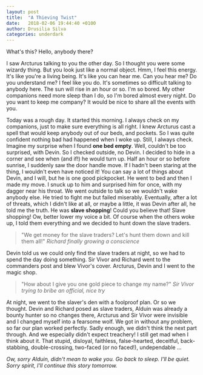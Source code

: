```yaml
---
layout: post
title:  "A Thieving Twist"
date:   2018-02-06 19:44:40 +0100
author: Drusilia Silva
categories: underdark
---
```

What's this? Hello, anybody there? 

I saw Arcturus talking to you the other day. So I thought you were some wizardy thing. But you look just like a normal object. Hmm, I feel this energy. It's like you're a living being. It's like you can hear me. Can you hear me? Do you understand me? I feel like you do. It's sometimes so difficult talking to anybody here. The sun will rise in an hour or so. I'm so bored. My other companions need more sleep than I do, so I'm bored almost every night. Do you want to keep me company? It would be nice to share all the events with you. 

Today was a rough day. It started this morning. I always check on my companions, just to make sure everything is all right. I knew Arcturus cast a spell that would keep anybody out of our beds, and pockets. So I was quite confident nothing bad had happened when I woke up. Still, I always check. Imagine my surprise when I found __one bed empty__. Well, couldn't be too surprised, with Devin. So I checked outside, no Devin. I decided to hide in a corner and see when (and if!) he would turn up. Half an hour or so before sunrise, I suddenly saw the door handle move. If I hadn't been staring at the thing, I wouldn't even have noticed it! You can say a lot of things about Devin, and I will, but he is one good pickpocket. He went to bed and then I made my move. I snuck up to him and surprised him for once, with my dagger near his throat. We went outside to talk so we wouldn't wake anybody else. He tried to fight me but failed miserably. Eventually, after a lot of threats, which I didn't like at all, or maybe a little, it was Devin after all, he told me the truth. He was __slave shopping__! Could you believe that! Slave shopping! Ow, better lower my voice a bit. Of course when the others woke up, I told them everything and we decided to hunt down the slave traders. 

>"We get money for the slave traders? Let's hunt them down and kill them all!"
><cite>Richard finally growing a conscience</cite>

Devin told us we could only find the slave traders at night, so we had to spend the day doing something. Sir Vivor and Richard went to the commanders post and blew Vivor's cover. Arcturus, Devin and I went to the magic shop. 

>"How about I give you one gold piece to change my name?"
><cite>Sir Vivor trying to bribe an official, nice try</cite>

At night, we went to the slaver's den with a foolproof plan. Or so we thought. Devin and Richard posed as slave traders, Alduin was already a bounty hunter so no changes there, Arcturus and Sir Vivor were invisible and I changed myself into a fearsome wolf. We got in without any problem, so far our plan worked perfectly. Sadly enough, we didn't think the next part through. And we especially didn't expect treachery! I still get mad when I think about it. That stupid, disloyal, faithless, false-hearted, deceitful, back-stabbing, double-crossing, two-faced (or no faced!), undependable ...

_Ow, sorry Alduin, didn't mean to wake you. Go back to sleep. I'll be quiet._
_Sorry spirit, I'll continue this story tomorrow._
